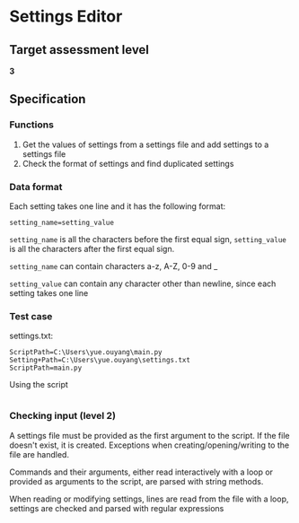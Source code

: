 # Settings Editor

## Target assessment level

**3**

## Specification

### Functions

1. Get the values of settings from a settings file and add settings to a settings file
2. Check the format of settings and find duplicated settings

### Data format

Each setting takes one line and it has the following format:

```
setting_name=setting_value
```

`setting_name` is all the characters before the first equal sign, `setting_value` is all the characters after the first equal sign.

`setting_name` can contain characters a-z, A-Z, 0-9 and _

`setting_value` can contain any character other than newline, since each setting takes one line

### Test case

settings.txt:

```
ScriptPath=C:\Users\yue.ouyang\main.py
Setting+Path=C:\Users\yue.ouyang\settings.txt
ScriptPath=main.py
```

Using the script

```

```

### Checking input (level 2)

A settings file must be provided as the first argument to the script. If the file doesn't exist, it is created. Exceptions when creating/opening/writing to the file are handled.

Commands and their arguments, either read interactively with a loop or provided as arguments to the script, are parsed with string methods.

When reading or modifying settings, lines are read from the file with a loop, settings are checked and parsed with regular expressions
